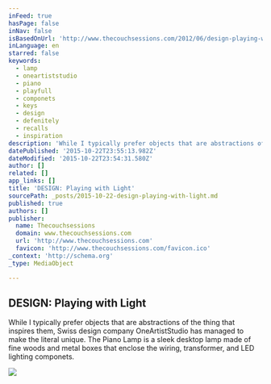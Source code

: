 ```yaml
---
inFeed: true
hasPage: false
inNav: false
isBasedOnUrl: 'http://www.thecouchsessions.com/2012/06/design-playing-with-light/'
inLanguage: en
starred: false
keywords:
  - lamp
  - oneartiststudio
  - piano
  - playfull
  - componets
  - keys
  - design
  - defenitely
  - recalls
  - inspiration
description: 'While I typically prefer objects that are abstractions of the thing that inspires them, Swiss design company OneArtistStudio has managed to make the literal unique. The Piano Lamp is a sleek desktop lamp made of fine woods and metal boxes that enclose the wiring, transformer, and LED lighting componets.'
datePublished: '2015-10-22T23:55:13.982Z'
dateModified: '2015-10-22T23:54:31.580Z'
author: []
related: []
app_links: []
title: 'DESIGN: Playing with Light'
sourcePath: _posts/2015-10-22-design-playing-with-light.md
published: true
authors: []
publisher:
  name: Thecouchsessions
  domain: www.thecouchsessions.com
  url: 'http://www.thecouchsessions.com'
  favicon: 'http://www.thecouchsessions.com/favicon.ico'
_context: 'http://schema.org'
_type: MediaObject

---
```

<article style=""><h1>DESIGN: Playing with Light</h1><p>While I typically prefer objects that are abstractions of the thing that inspires them, Swiss design company OneArtistStudio has managed to make the literal unique. The Piano Lamp is a sleek desktop lamp made of fine woods and metal boxes that enclose the wiring, transformer, and LED lighting componets.</p><img src="http://www.thecouchsessions.com/wp-content/uploads/2012/06/paino_lamp3-594x337.jpg" /></article>